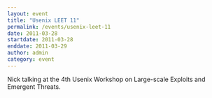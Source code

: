 ```yaml
---
layout: event
title: "Usenix LEET 11"
permalink: /events/usenix-leet-11
date: 2011-03-28
startdate: 2011-03-28
enddate: 2011-03-29
author: admin
category: event
---
```


Nick talking at the 4th Usenix Workshop on Large-scale Exploits and Emergent Threats.

